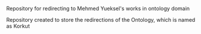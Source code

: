 Repository for redirecting to Mehmed Yueksel's works in ontology domain
 
Repository created to store the redirections of the Ontology, which is named as Korkut

